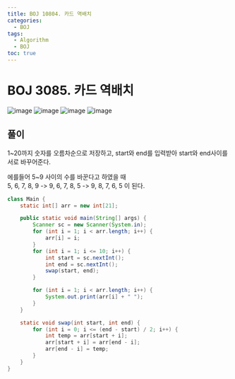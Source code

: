 ```yaml
---
title: BOJ 10804. 카드 역배치
categories:
  - BOJ
tags:
  - Algorithm
  - BOJ
toc: true
---
```


# BOJ 3085. 카드 역배치
![image](https://user-images.githubusercontent.com/39984656/135312442-fff4b8ef-79ec-4ab3-9bd9-5357660b25d7.png)
![image](https://user-images.githubusercontent.com/39984656/135313178-072eff6d-04c0-4ac2-9730-26cb718829ee.png)
![image](https://user-images.githubusercontent.com/39984656/135313197-6223f133-1b89-4f32-bc15-1255eb45d7d9.png)
![image](https://user-images.githubusercontent.com/39984656/135313215-3806991a-93c9-46d6-aeb5-f419d3553a6d.png)

## 풀이
1~20까지 숫자를 오름차순으로 저장하고, start와 end를 입력받아
start와 end사이를 서로 바꾸어준다.  
  
에를들어 5~9 사이의 수를 바꾼다고 하였을 때   
5, 6, 7, 8, 9 -> 9, 6, 7, 8, 5 -> 9, 8, 7, 6, 5 이 된다.  


```java
class Main {
    static int[] arr = new int[21];

    public static void main(String[] args) {
        Scanner sc = new Scanner(System.in);
        for (int i = 1; i < arr.length; i++) {
            arr[i] = i;
        }
        for (int i = 1; i <= 10; i++) {
            int start = sc.nextInt();
            int end = sc.nextInt();
            swap(start, end);
        }

        for (int i = 1; i < arr.length; i++) {
            System.out.print(arr[i] + " ");
        }
    }

    static void swap(int start, int end) {
        for (int i = 0; i <= (end - start) / 2; i++) {
            int temp = arr[start + i];
            arr[start + i] = arr[end - i];
            arr[end - i] = temp;
        }
    }
}
```
